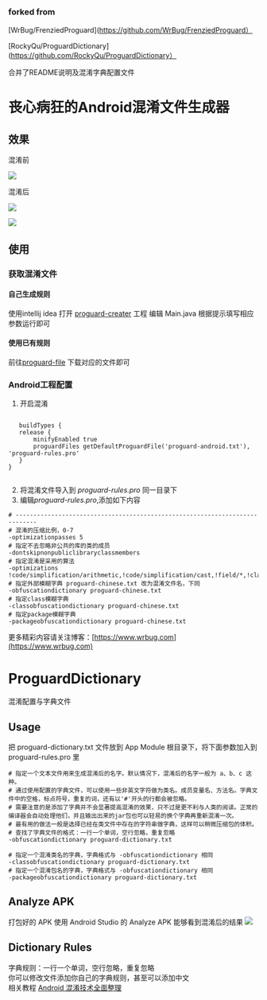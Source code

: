 ### forked from  

[WrBug/FrenziedProguard](https://github.com/WrBug/FrenziedProguard）

[RockyQu/ProguardDictionary](https://github.com/RockyQu/ProguardDictionary）

合并了README说明及混淆字典配置文件


# 丧心病狂的Android混淆文件生成器


## 效果

混淆前

![](/1.png)

混淆后

![](/luyten.png)

![](/jd.png)

## 使用

### 获取混淆文件

#### 自己生成规则

使用intellij idea 打开 [proguard-creater](/proguard-creater) 工程
编辑 Main.java 根据提示填写相应参数运行即可


#### 使用已有规则

前往[proguard-file](/proguard-file) 下载对应的文件即可


### Android工程配置

    
1.  开启混淆
    
```
    
   buildTypes {
   release {
       minifyEnabled true
       proguardFiles getDefaultProguardFile('proguard-android.txt'), 'proguard-rules.pro'
   }
}
    
```
2.  将混淆文件导入到 *proguard-rules.pro* 同一目录下
3. 编辑*proguard-rules.pro*,添加如下内容

```
# ----------------------------------------------------------------------------
# 混淆的压缩比例，0-7
-optimizationpasses 5
# 指定不去忽略非公共的库的类的成员
-dontskipnonpubliclibraryclassmembers
# 指定混淆是采用的算法
-optimizations !code/simplification/arithmetic,!code/simplification/cast,!field/*,!class/merging/*
# 指定外部模糊字典 proguard-chinese.txt 改为混淆文件名，下同
-obfuscationdictionary proguard-chinese.txt
# 指定class模糊字典
-classobfuscationdictionary proguard-chinese.txt
# 指定package模糊字典
-packageobfuscationdictionary proguard-chinese.txt

```

更多精彩内容请关注博客：[https://www.wrbug.com](https://www.wrbug.com)


# ProguardDictionary
混淆配置与字典文件

## Usage
把 proguard-dictionary.txt 文件放到 App Module 根目录下，将下面参数加入到 proguard-rules.pro 里
```
# 指定一个文本文件用来生成混淆后的名字。默认情况下，混淆后的名字一般为 a、b、c 这种。
# 通过使用配置的字典文件，可以使用一些非英文字符做为类名。成员变量名、方法名。字典文件中的空格，标点符号，重复的词，还有以'#'开头的行都会被忽略。
# 需要注意的是添加了字典并不会显著提高混淆的效果，只不过是更不利与人类的阅读。正常的编译器会自动处理他们，并且输出出来的jar包也可以轻易的换个字典再重新混淆一次。
# 最有用的做法一般是选择已经在类文件中存在的字符串做字典，这样可以稍微压缩包的体积。
# 查找了字典文件的格式：一行一个单词，空行忽略，重复忽略
-obfuscationdictionary proguard-dictionary.txt

# 指定一个混淆类名的字典，字典格式与 -obfuscationdictionary 相同
-classobfuscationdictionary proguard-dictionary.txt
# 指定一个混淆包名的字典，字典格式与 -obfuscationdictionary 相同
-packageobfuscationdictionary proguard-dictionary.txt
```

## Analyze APK
打包好的 APK 使用 Android Studio 的 Analyze APK 能够看到混淆后的结果
![](https://github.com/RockyQu/ProguardDictionary/blob/master/ImageFolder/proguard1.png "")

## Dictionary Rules
字典规则：一行一个单词，空行忽略，重复忽略  
你可以修改文件添加你自己的字典规则，甚至可以添加中文  
相关教程 [Android 混淆技术全面整理](https://rockycoder.cn/android/2018/03/15/Android-proguard-rules.html)

